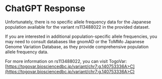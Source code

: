 # ChatGPT Response

Unfortunately, there is no specific allele frequency data for the Japanese population available for the variant rs113488022 in the provided dataset. 

If you are interested in additional population-specific allele frequencies, you may need to consult databases like gnomAD or the ToMMo Japanese Genome Variation Database, as they provide comprehensive population allele frequency data.

For more information on rs113488022, you can visit TogoVar:
[https://togovar.biosciencedbc.jp/variant/chr7:g.140753336A>C](https://togovar.biosciencedbc.jp/variant/chr7:g.140753336A>C)